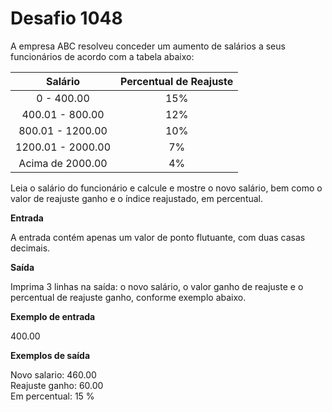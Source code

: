 # Desafio 1048

A empresa ABC resolveu conceder um aumento de salários a seus funcionários de acordo com a tabela abaixo:

Salário	| Percentual de Reajuste
:----------------:|:------------:
0 - 400.00        | 15%
400.01 - 800.00   | 12%
800.01 - 1200.00  | 10%
1200.01 - 2000.00 | 7%
Acima de 2000.00  | 4%

Leia o salário do funcionário e calcule e mostre o novo salário, bem como o valor de reajuste ganho e o índice reajustado, em percentual.

**Entrada**

A entrada contém apenas um valor de ponto flutuante, com duas casas decimais.

**Saída**

Imprima 3 linhas na saída: o novo salário, o valor ganho de reajuste e o percentual de reajuste ganho, conforme exemplo abaixo.

**Exemplo de entrada**

400.00

**Exemplos de saída**

Novo salario: 460.00  
Reajuste ganho: 60.00  
Em percentual: 15 %